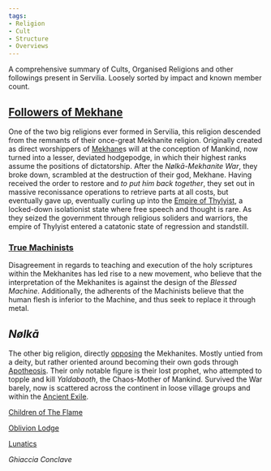 ```yaml
---
tags:
- Religion
- Cult
- Structure
- Overviews
---
```


A comprehensive summary of Cults, Organised Religions and other followings present in Servilia. 
Loosely sorted by impact and known member count. 

## [Followers of Mekhane](..\..\Groupings\Cults%20and%20Religions\Followers%20of%20Mekhane.md)

One of the two big religions ever formed in Servilia, this religion descended from the remnants of their once-great Mekhanite religion. 
Originally created as direct worshippers of [Mekhane](..\..\Beings\Gods%20and%20Deities\Mekhane.md)s will at the conception of Mankind, now turned into a lesser, deviated hodgepodge, in which their highest ranks assume the positions of dictatorship. 
After the *Nølkā-Mekhanite War*, they broke down, scrambled at the destruction of their god, Mekhane. Having received the order to restore and *to put him back together*, they set out in massive reconissance operations to retrieve parts at all costs, but eventually gave up, eventually curling up into the [Empire of Thylyist](..\..\Realms\Utuw%20System\Schi\Servilia\Regions\Areas\Empire%20of%20Thylyist\Empire%20of%20Thylyist.md), a locked-down isolationist state where free speech and thought is rare. 
As they seized the government through religious soliders and warriors, the empire of Thylyist entered a catatonic state of regression and standstill.

### [True Machinists](..\..\Groupings\Cults%20and%20Religions\True%20Machinists.md)

Disagreement in regards to teaching and execution of the holy scriptures within the Mekhanites has led rise to a new movement, who believe that the interpretation of the Mekhanites is against the design of the *Blessed Machine*.
Additionally, the adherents of the Machinists believe that the human flesh is inferior to the Machine, and thus seek to replace it through metal. 

## *Nølkā*

The other big religion, directly [opposing](..\Prime%20Clash%20of%20Nolka%20vs%20Mekhanites.md) the Mekhanites. Mostly untied from a deity, but rather oriented around becoming their own gods through [Apotheosis](..\Concepts\Apotheosis.md). Their only notable figure is their lost prophet, who attempted to topple and kill *Yaldabaoth*, the Chaos-Mother of Mankind. 
Survived the War barely, now is scattered across the continent in loose village groups and within the [Ancient Exile](..\..\Realms\Utuw%20System\Schi\Servilia\Regions\Hollow%20Mountains\Ancient%20Exile.md). 

[Children of The Flame](..\..\Groupings\Cults%20and%20Religions\Children%20of%20The%20Flame.md)

[Oblivion Lodge](..\..\Groupings\Cults%20and%20Religions\Oblivion%20Lodge.md)

[Lunatics](..\..\Groupings\Cults%20and%20Religions\Lunatics.md)

*Ghiaccia Conclave*

